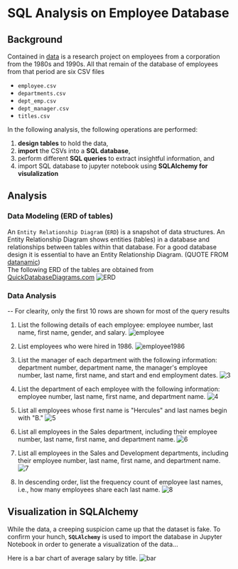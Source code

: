 # SQL Analysis on Employee Database

## Background
Contained in [data](https://github.com/EstellaYu/Data_Science_Certificate_Projects/tree/master/SQL/data) is a research project on employees from a corporation from the 1980s and 1990s. All that remain of the database of employees from that period are six CSV files
* `employee.csv`
* `departments.csv` 
* `dept_emp.csv`
* `dept_manager.csv`
* `titles.csv`

In the following analysis, the following operations are performed:
   1) **design tables** to hold the data, 
   2) **import** the CSVs into a **SQL database**, 
   3) perform different **SQL queries** to extract insightful information, and 
   4) import SQL database to jupyter notebook using **SQLAlchemy for visulalization**
   
## Analysis

### Data Modeling (ERD of tables)
An `Entity Relationship Diagram` (`ERD`) is a snapshot of data structures. An Entity Relationship Diagram shows entities (tables) in a database and relationships between tables within that database. For a good database design it is essential to have an Entity Relationship Diagram. (QUOTE FROM [datanamic](https://www.datanamic.com/dezign/erdiagramtool.html))  
The following ERD of the tables are obtained from [QuickDatabaseDiagrams.com](http://www.quickdatabasediagrams.com)
![ERD](https://github.com/EstellaYu/Data_Science_Certificate_Projects/blob/master/SQL/RESULT/ERD.png "ERD")

### Data Analysis
-- For clearity, only the first 10 rows are shown for most of the query results

1. List the following details of each employee: employee number, last name, first name, gender, and salary.
![employee](https://github.com/EstellaYu/Data_Science_Certificate_Projects/blob/master/SQL/RESULT/1_employee_detail_and_salary.png 'employee')

2. List employees who were hired in 1986.
![employee1986](https://github.com/EstellaYu/Data_Science_Certificate_Projects/blob/master/SQL/RESULT/2_employee_hired_in_1986.png 'employee1986')

3. List the manager of each department with the following information: department number, department name, the manager's employee number, last name, first name, and start and end employment dates.
![3](https://github.com/EstellaYu/Data_Science_Certificate_Projects/blob/master/SQL/RESULT/3_managers_in_each_department.png '3')

4. List the department of each employee with the following information: employee number, last name, first name, and department name.
![4](https://github.com/EstellaYu/Data_Science_Certificate_Projects/blob/master/SQL/RESULT/4_employee_and_departments.png '4')

5. List all employees whose first name is "Hercules" and last names begin with "B."
![5](https://github.com/EstellaYu/Data_Science_Certificate_Projects/blob/master/SQL/RESULT/5_employee_named_Herculus_B.png '5')

6. List all employees in the Sales department, including their employee number, last name, first name, and department name.
![6](https://github.com/EstellaYu/Data_Science_Certificate_Projects/blob/master/SQL/RESULT/6_employee_in_Sales.png '6')

7. List all employees in the Sales and Development departments, including their employee number, last name, first name, and department name.
![7](https://github.com/EstellaYu/Data_Science_Certificate_Projects/blob/master/SQL/RESULT/7_employee_in_Sales_and_Development.png '7')

8. In descending order, list the frequency count of employee last names, i.e., how many employees share each last name.
![8](https://github.com/EstellaYu/Data_Science_Certificate_Projects/blob/master/SQL/RESULT/8_employee_last_name_frequency.png '8')

## Visualization in SQLAlchemy

While the data, a creeping suspicion came up that the dataset is fake. To confirm your hunch, **`SQLAlchemy`** is used to import the database in Jupyter Notebook in order to generate a visualization of the data...

Here is a bar chart of average salary by title.
![bar](https://github.com/EstellaYu/Data_Science_Certificate_Projects/blob/master/SQL/RESULT/average_salary_entry_titles.png 'bar')
